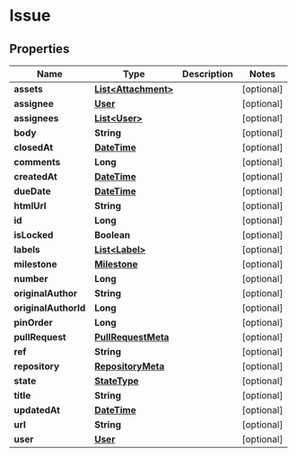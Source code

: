 
# Issue

## Properties
Name | Type | Description | Notes
------------ | ------------- | ------------- | -------------
**assets** | [**List&lt;Attachment&gt;**](Attachment.md) |  |  [optional]
**assignee** | [**User**](User.md) |  |  [optional]
**assignees** | [**List&lt;User&gt;**](User.md) |  |  [optional]
**body** | **String** |  |  [optional]
**closedAt** | [**DateTime**](DateTime.md) |  |  [optional]
**comments** | **Long** |  |  [optional]
**createdAt** | [**DateTime**](DateTime.md) |  |  [optional]
**dueDate** | [**DateTime**](DateTime.md) |  |  [optional]
**htmlUrl** | **String** |  |  [optional]
**id** | **Long** |  |  [optional]
**isLocked** | **Boolean** |  |  [optional]
**labels** | [**List&lt;Label&gt;**](Label.md) |  |  [optional]
**milestone** | [**Milestone**](Milestone.md) |  |  [optional]
**number** | **Long** |  |  [optional]
**originalAuthor** | **String** |  |  [optional]
**originalAuthorId** | **Long** |  |  [optional]
**pinOrder** | **Long** |  |  [optional]
**pullRequest** | [**PullRequestMeta**](PullRequestMeta.md) |  |  [optional]
**ref** | **String** |  |  [optional]
**repository** | [**RepositoryMeta**](RepositoryMeta.md) |  |  [optional]
**state** | [**StateType**](StateType.md) |  |  [optional]
**title** | **String** |  |  [optional]
**updatedAt** | [**DateTime**](DateTime.md) |  |  [optional]
**url** | **String** |  |  [optional]
**user** | [**User**](User.md) |  |  [optional]




